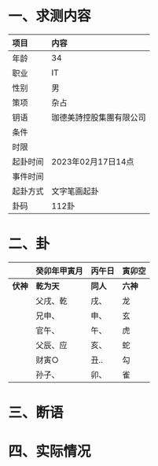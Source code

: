 # 一、求测内容
|项目|内容|
|:-|:-|
|年龄|34|
|职业|IT|
|性别|男|
|策项|杂占|
|钥语|珈德美詩控股集團有限公司|
|条件||
|时限||
|起卦时间|2023年02月17日14点|
|事件时间||
|起卦方式|文字笔画起卦|
|卦码|112卦|

# 二、卦
||癸卯年甲寅月|丙午日|寅卯空|
|:-|:-|:-|:-|
|**伏神**|**乾为天**|**同人**|**六神**|
||父戌、乾|戌、|龙|
||兄申、|申、|玄|
||官午、|午、|虎|
||父辰、应|亥、|蛇|
||财寅○|丑..|勾|
||孙子、|卯、|雀|


# 三、断语

# 四、实际情况